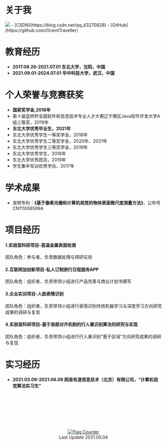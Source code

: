 # 关于我
<img class="profile-picture" src="https://orienttraveller.github.io/sfr3.jpg">
- [CSDN](https://blog.csdn.net/qq_43270828)
- [GitHub](https://github.com/OrientTraveller)

# 教育经历
- **2017.08.26-2021.07.01  东北大学，沈阳，中国**
- **2021.09.01-2024.07.01  华中科技大学，武汉，中国**

# 个人荣誉与竞赛获奖
- **国家奖学金,2018年**
- 第十届蓝桥杯全国软件和信息技术专业人才大赛辽宁赛区Java软件开发大学A组三等奖，2019年
- **东北大学优秀毕业生，2021年**
- 东北大学优秀学生一等奖学金，2018年
- 东北大学优秀学生二等奖学金，2020年、2021年
- 东北大学优秀学生三等奖学金，2019年
- 东北大学优秀学生，2018年
- 东北大学优秀团员，2019年
- 学生集中军训优秀学兵，2017年

# 学术成果
- 发明专利：**《基于像素光栅和计算机视觉的物体表面微尺度测量方法》**，公布号CN111006599A

# 项目经历
#### 1.实验室科研项目-高温金属表面检测
团队角色：参与者，负责数据处理与预研实验
#### 2.互联网加创新项目-私人订制旅行日程服务APP
团队角色：组织者，负责带领小组进行产品完善与商业计划书撰写
#### 3.企业实训项目-人脸表情识别
团队角色：组织者，负责带领小组进行表情识别传统机器学习与深度学习方向研究成果的调研与复现
#### 4.实验室科研项目-基于局部对齐机制的行人重识别算法的研究与实现
团队角色：组织者，负责带领小组进行行人重识别“基于区域”方向研究成果的调研与复现

# 实习经历
- **2021.03.09-2021.06.09  网易有道信息技术（北京）有限公司，“计算机视觉算法实习生”**


<br><br/><br><br/><br><br/>
<center>
    <a href="https://info.flagcounter.com/0zH1"><img src="https://s11.flagcounter.com/countxl/0zH1/bg_FFFFFF/txt_000000/border_CCCCCC/columns_2/maxflags_2/viewers_3/labels_1/pageviews_1/flags_0/percent_0/" alt="Flag Counter" border="0"></a>
</center>
<center>Last Update 2021.05.04</center>
